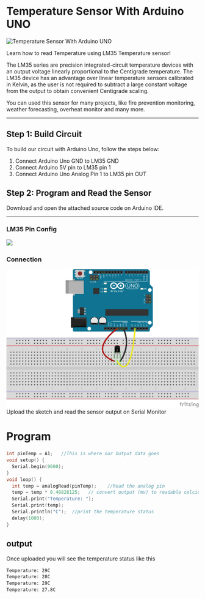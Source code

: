 # Temperature Sensor With Arduino UNO

![Temperature Sensor With Arduino UNO](https://content.instructables.com/F3K/NYPU/J4SQCSKK/F3KNYPUJ4SQCSKK.png?auto=webp&fit=bounds&frame=1auto=webp&frame=1&height=300)

Learn how to read Temperature using LM35 Temperature sensor!

The LM35 series are precision integrated-circuit temperature devices with an output voltage linearly proportional to the Centigrade temperature. The LM35 device has an advantage over linear temperature sensors calibrated in Kelvin, as the user is not required to subtract a large constant voltage from the output to obtain convenient Centigrade scaling.

You can used this sensor for many projects, like fire prevention monitoring, weather forecasting, overheat monitor and many more.

---

## Step 1: Build Circuit

To build our circuit with Arduino Uno, follow the steps below:

1.  Connect Arduino Uno GND to LM35 GND
2.  Connect Arduino 5V pin to LM35 pin 1
3.  Connect Arduino Uno Analog Pin 1 to LM35 pin OUT

## Step 2: Program and Read the Sensor

Download and open the attached source code on Arduino IDE.

---

### LM35 Pin Config

![](./f0.png)

### Connection

![](./f1.png)
Upload the sketch and read the sensor output on Serial Monitor

# Program

```cpp
int pinTemp = A1;   //This is where our Output data goes
void setup() {
  Serial.begin(9600);
}
void loop() {
  int temp = analogRead(pinTemp);    //Read the analog pin
  temp = temp * 0.48828125;   // convert output (mv) to readable celcius
  Serial.print("Temperature: ");
  Serial.print(temp);
  Serial.println("C");  //print the temperature status
  delay(1000);
}
```

## output

Once uploaded you will see the temperature status like this

```bash
Temperature: 29C
Temperature: 28C
Temperature: 29C
Temperature: 27.8C
```
